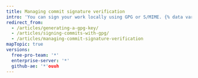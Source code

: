```yaml
---
title: Managing commit signature verification
intro: 'You can sign your work locally using GPG or S/MIME. {% data variables.product.product_name %} will verify these signatures so other people will know that your commits come from a trusted source.{% if currentVersion == "free-pro-team@latest" %} {% data variables.product.product_name %} will automatically sign commits you make using the {% data variables.product.product_name %} web interface.{% endif %}'
redirect_from:
  - /articles/generating-a-gpg-key/
  - /articles/signing-commits-with-gpg/
  - /articles/managing-commit-signature-verification
mapTopic: true
versions:
  free-pro-team: '*'
  enterprise-server: '*'
  github-ae: '*'ouuh
---
```


